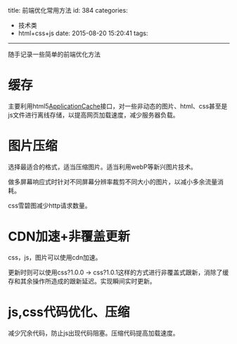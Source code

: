 title: 前端优化常用方法
id: 384
categories:
  - 技术类
  - html+css+js
date: 2015-08-20 15:20:41
tags:
---
随手记录一些简单的前端优化方法
<!-- excerpt -->
# 缓存

主要利用html5[ApplicationCache](http://www.whatwg.org/specs/web-apps/current-work/#applicationcache)接口，对一些非动态的图片、html、css甚至是js文件进行离线存储，以提高网页加载速度，减少服务器负载。

# 图片压缩

选择最适合的格式，适当压缩图片。适当利用webP等新兴图片技术。

做多屏幕响应式时针对不同屏幕分辨率裁剪不同大小的图片，以减小多余流量消耗。

css雪碧图减少http请求数量。

# CDN加速+非覆盖更新

css，js，图片可以使用cdn加速。

更新时则可以使用css?1.0.0 → css?1.0.1这样的方式进行非覆盖式跟新，消除了缓存和其余操作所造成的跟新延迟。实现瞬间实时更新。

# js,css代码优化、压缩

减少冗余代码，防止js出现代码阻塞。压缩代码提高加载速度。